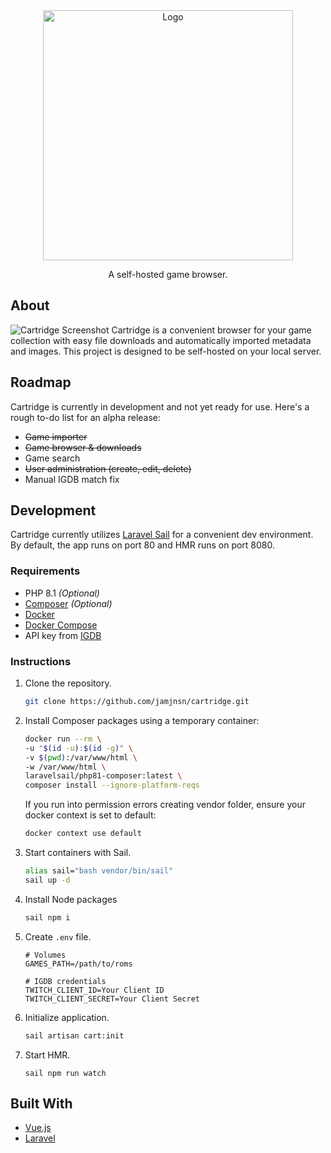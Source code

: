 <div align="center">
  <img src="static/images/logo-full.png" alt="Logo" width="400" height="auto">
  <p align="center">
    A self-hosted game browser.
  </p>
</div>

## About
![Cartridge Screenshot](https://user-images.githubusercontent.com/1876231/169448529-54259dc2-0ad6-44eb-bc3e-df56220a6e64.png)
Cartridge is a convenient browser for your game collection with easy file downloads and automatically imported metadata and images. This project is designed to be self-hosted on your local server.

## Roadmap
Cartridge is currently in development and not yet ready for use. Here's a rough to-do list for an alpha release:

- ~~Game importer~~
- ~~Game browser & downloads~~
- Game search
- ~~User administration (create, edit, delete)~~
- Manual IGDB match fix

## Development
Cartridge currently utilizes [Laravel Sail](https://laravel.com/docs/9.x/sail) for a convenient dev environment. By default, the app runs on port 80 and HMR runs on port 8080.

### Requirements
- PHP 8.1 _(Optional)_
- [Composer](https://getcomposer.org/) _(Optional)_
- [Docker](https://docs.docker.com/get-docker/)
- [Docker Compose](https://docs.docker.com/compose/install/)
- API key from [IGDB](https://api-docs.igdb.com/#about)

### Instructions
1. Clone the repository.  
	```sh
	git clone https://github.com/jamjnsn/cartridge.git
	```
2. Install Composer packages using a temporary container:
	```sh
	docker run --rm \
    -u "$(id -u):$(id -g)" \
    -v $(pwd):/var/www/html \
    -w /var/www/html \
    laravelsail/php81-composer:latest \
    composer install --ignore-platform-reqs
	```
	If you run into permission errors creating vendor folder, ensure your docker context is set to default:
	```sh
	docker context use default
	```
3. Start containers with Sail.  
	```sh
	alias sail="bash vendor/bin/sail"
	sail up -d
	```
4. Install Node packages
	```sh
	sail npm i
	```
5. Create `.env` file.  
	```
	# Volumes
	GAMES_PATH=/path/to/roms

	# IGDB credentials
	TWITCH_CLIENT_ID=Your Client ID
	TWITCH_CLIENT_SECRET=Your Client Secret
	```
6. Initialize application.
	```sh
	sail artisan cart:init
	```
7. Start HMR.
	```
	sail npm run watch
	```

## Built With
* [Vue.js](https://vuejs.org/)
* [Laravel](https://laravel.com)
